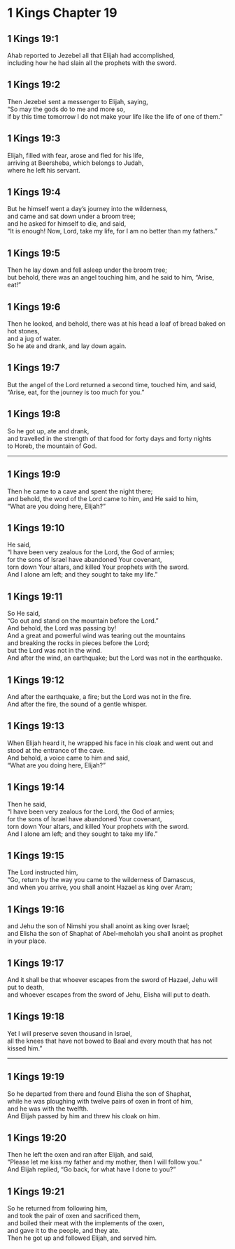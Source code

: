 # 1 Kings Chapter 19

## 1 Kings 19:1

Ahab reported to Jezebel all that Elijah had accomplished,  
including how he had slain all the prophets with the sword.

## 1 Kings 19:2

Then Jezebel sent a messenger to Elijah, saying,  
“So may the gods do to me and more so,  
if by this time tomorrow I do not make your life like the life of one of them.”

## 1 Kings 19:3

Elijah, filled with fear, arose and fled for his life,  
arriving at Beersheba, which belongs to Judah,  
where he left his servant.

## 1 Kings 19:4

But he himself went a day’s journey into the wilderness,  
and came and sat down under a broom tree;  
and he asked for himself to die, and said,  
“It is enough! Now, Lord, take my life, for I am no better than my fathers.”

## 1 Kings 19:5

Then he lay down and fell asleep under the broom tree;  
but behold, there was an angel touching him, and he said to him, “Arise, eat!”

## 1 Kings 19:6

Then he looked, and behold, there was at his head a loaf of bread baked on hot stones,  
and a jug of water.  
So he ate and drank, and lay down again.

## 1 Kings 19:7

But the angel of the Lord returned a second time, touched him, and said,  
“Arise, eat, for the journey is too much for you.”

## 1 Kings 19:8

So he got up, ate and drank,  
and travelled in the strength of that food for forty days and forty nights  
to Horeb, the mountain of God.

---

## 1 Kings 19:9

Then he came to a cave and spent the night there;  
and behold, the word of the Lord came to him, and He said to him,  
“What are you doing here, Elijah?”

## 1 Kings 19:10

He said,  
“I have been very zealous for the Lord, the God of armies;  
for the sons of Israel have abandoned Your covenant,  
torn down Your altars, and killed Your prophets with the sword.  
And I alone am left; and they sought to take my life.”

## 1 Kings 19:11

So He said,  
“Go out and stand on the mountain before the Lord.”  
And behold, the Lord was passing by!  
And a great and powerful wind was tearing out the mountains  
and breaking the rocks in pieces before the Lord;  
but the Lord was not in the wind.  
And after the wind, an earthquake; but the Lord was not in the earthquake.

## 1 Kings 19:12

And after the earthquake, a fire; but the Lord was not in the fire.  
And after the fire, the sound of a gentle whisper.

## 1 Kings 19:13

When Elijah heard it, he wrapped his face in his cloak and went out and stood at the entrance of the cave.  
And behold, a voice came to him and said,  
“What are you doing here, Elijah?”

## 1 Kings 19:14

Then he said,  
“I have been very zealous for the Lord, the God of armies;  
for the sons of Israel have abandoned Your covenant,  
torn down Your altars, and killed Your prophets with the sword.  
And I alone am left; and they sought to take my life.”

## 1 Kings 19:15

The Lord instructed him,  
“Go, return by the way you came to the wilderness of Damascus,  
and when you arrive, you shall anoint Hazael as king over Aram;

## 1 Kings 19:16

and Jehu the son of Nimshi you shall anoint as king over Israel;  
and Elisha the son of Shaphat of Abel-meholah you shall anoint as prophet in your place.

## 1 Kings 19:17

And it shall be that whoever escapes from the sword of Hazael, Jehu will put to death,  
and whoever escapes from the sword of Jehu, Elisha will put to death.

## 1 Kings 19:18

Yet I will preserve seven thousand in Israel,  
all the knees that have not bowed to Baal and every mouth that has not kissed him.”

---

## 1 Kings 19:19

So he departed from there and found Elisha the son of Shaphat,  
while he was ploughing with twelve pairs of oxen in front of him,  
and he was with the twelfth.  
And Elijah passed by him and threw his cloak on him.

## 1 Kings 19:20

Then he left the oxen and ran after Elijah, and said,  
“Please let me kiss my father and my mother, then I will follow you.”  
And Elijah replied, “Go back, for what have I done to you?”

## 1 Kings 19:21

So he returned from following him,  
and took the pair of oxen and sacrificed them,  
and boiled their meat with the implements of the oxen,  
and gave it to the people, and they ate.  
Then he got up and followed Elijah, and served him.
